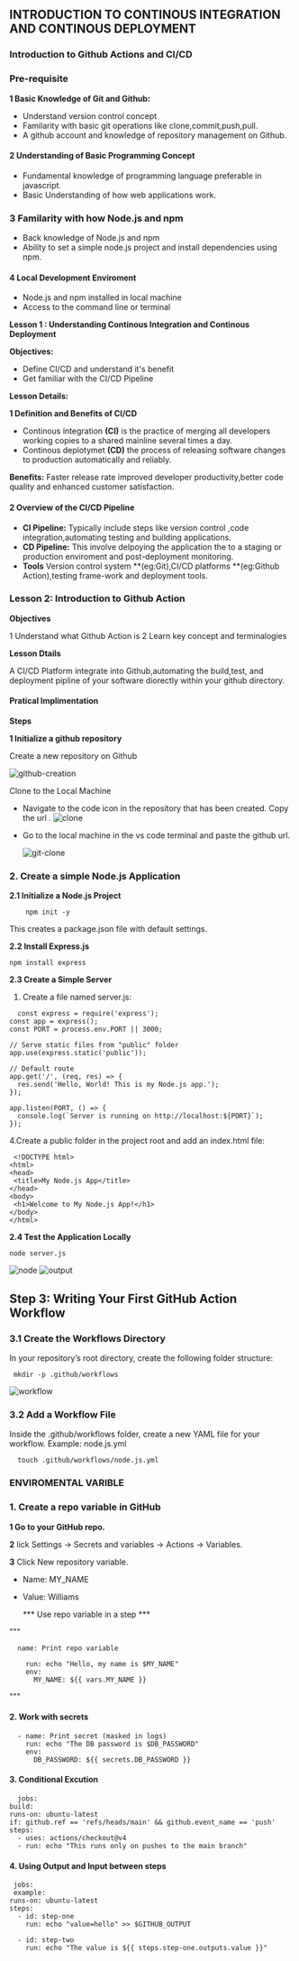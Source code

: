 
## INTRODUCTION TO CONTINOUS INTEGRATION AND CONTINOUS  DEPLOYMENT

### Introduction to Github Actions and CI/CD

### Pre-requisite

**1 Basic Knowledge of Git and Github:**
      
 * Understand version control concept
 * Familarity with basic git operations like clone,commit,push,pull.
 * A github account and knowledge of repository management on Github.

#### 2  Understanding of Basic Programming Concept
   
   * Fundamental knowledge of programming language preferable in javascript.
   * Basic Understanding of how web applications work.

### 3 Familarity with how Node.js and npm
 
 * Back knowledge of Node.js and npm
 * Ability to set a simple node.js project and install dependencies using npm.
 
 #### 4 Local Development Enviroment
   * Node.js and npm installed in  local machine
   * Access to the command line or terminal
 
 **Lesson 1 : Understanding Continous Integration and Continous Deployment** 

 **Objectives:**
   
   * Define CI/CD and understand it's benefit
   * Get familiar with the CI/CD Pipeline

**Lesson Details:**

**1 Definition and Benefits of CI/CD** 
      
  * Continous integration **(CI)** is the practice of merging all developers working copies to a shared mainline several times a day.
  * Continous deplotymet **(CD)** the process of releasing software changes to production automatically and reliably.

**Benefits:** Faster release rate improved developer productivity,better code quality and enhanced customer satisfaction.

#### 2 Overview of the CI/CD Pipeline

* **CI Pipeline:**
   Typically include steps like version control ,code integration,automating testing and building applications.
* **CD Pipeline:**
    This involve delpoying the application the to a staging or production enviroment and post-deployment monitoring.
* **Tools**
  Version control system **(eg:Git),CI/CD platforms **(eg:Github Action),testing frame-work and deployment tools. 

### Lesson 2: Introduction to Github Action
  
  **Objectives**
  
  1 Understand what Github Action is
  2 Learn key concept and terminalogies

**Lesson Dtails**
 
 A CI/CD Platform integrate into Github,automating the build,test, and deployment pipline of your software diorectly within your github directory.

#### Pratical Implimentation 

**Steps**

**1 Initialize a github repository** 

 Create a new repository on Github


  ![github-creation](./image/github.PNG)

 Clone to the Local Machine
  
  *  Navigate to the code icon in the repository that has been created. Copy the url .
    ![clone](./image/clone.PNG)    

  * Go to the local machine in the vs code terminal and paste the github url. 
    
      ![git-clone](./image/git%20clone.PNG)
      
### 2. Create a simple Node.js Application

**2.1 Initialize a Node.js Project**

  ```
      npm init -y
   ```
   This creates a package.json file with default settings.

**2.2 Install Express.js**   
  
  ```
  npm install express
 ```
 **2.3 Create a Simple Server**

1. Create a file named server.js: 

```
  const express = require('express');
const app = express();
const PORT = process.env.PORT || 3000;

// Serve static files from "public" folder
app.use(express.static('public'));

// Default route
app.get('/', (req, res) => {
  res.send('Hello, World! This is my Node.js app.');
});

app.listen(PORT, () => {
  console.log(`Server is running on http://localhost:${PORT}`);
});

```

4.Create a public folder in the project root and add an index.html file:
 
 ```
  <!DOCTYPE html>
<html>
<head>
  <title>My Node.js App</title>
</head>
<body>
  <h1>Welcome to My Node.js App!</h1>
</body>
</html>
```
**2.4 Test the Application Locally**

```
node server.js
```

![node](./image/local-host.PNG)
![output](./image/output.PNG)


## Step 3: Writing Your First GitHub Action Workflow

### 3.1 Create the Workflows Directory
In your repository’s root directory, create the following folder structure:

   ```
    mkdir -p .github/workflows
   ``` 
![workflow](./image/capture.PNG)   

### 3.2 Add a Workflow File
Inside the .github/workflows folder, create a new YAML file for your workflow.
Example: node.js.yml
  
  ```
    touch .github/workflows/node.js.yml
   ```
   
### ENVIROMENTAL VARIBLE

### 1. Create a repo variable in GitHub

**1 Go to your GitHub repo.**

**2** lick Settings → Secrets and variables → Actions → Variables.

**3** Click New repository variable.

* Name: MY_NAME

* Value: Williams
  
  *** Use repo variable in a step ***

"""
    
      name: Print repo variable
     
        run: echo "Hello, my name is $MY_NAME"
        env:
          MY_NAME: ${{ vars.MY_NAME }}
   """ 

#### 2. Work with secrets
      
  
      - name: Print secret (masked in logs)
        run: echo "The DB password is $DB_PASSWORD"
        env:
          DB_PASSWORD: ${{ secrets.DB_PASSWORD }}


#### 3. Conditional Excution
   
   

      jobs:
    build:
    runs-on: ubuntu-latest
    if: github.ref == 'refs/heads/main' && github.event_name == 'push'
    steps:
      - uses: actions/checkout@v4
      - run: echo "This runs only on pushes to the main branch"


#### 4. Using Output and Input between steps


     jobs:
     example:
    runs-on: ubuntu-latest
    steps:
      - id: step-one
        run: echo "value=hello" >> $GITHUB_OUTPUT

      - id: step-two
        run: echo "The value is ${{ steps.step-one.outputs.value }}"

 